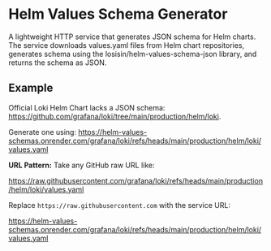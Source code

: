 # Helm Values Schema Generator

A lightweight HTTP service that generates JSON schema for Helm charts. The service downloads values.yaml files from Helm chart repositories, generates schema using the losisin/helm-values-schema-json library, and returns the schema as JSON.

## Example
Official Loki Helm Chart lacks a JSON schema: https://github.com/grafana/loki/tree/main/production/helm/loki.

Generate one using: https://helm-values-schemas.onrender.com/grafana/loki/refs/heads/main/production/helm/loki/values.yaml

**URL Pattern:** Take any GitHub raw URL like:

https://raw.githubusercontent.com/grafana/loki/refs/heads/main/production/helm/loki/values.yaml

Replace `https://raw.githubusercontent.com` with the service URL:

https://helm-values-schemas.onrender.com/grafana/loki/refs/heads/main/production/helm/loki/values.yaml
